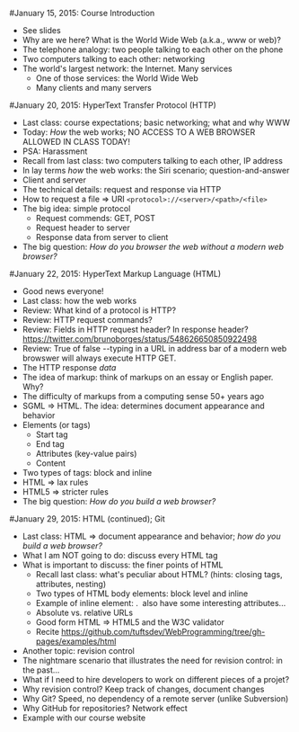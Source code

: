 #January 15, 2015: Course Introduction
* See slides
* Why are we here?  What is the World Wide Web (a.k.a., www or web)?
* The telephone analogy: two people talking to each other on the phone
* Two computers talking to each other: networking
* The world's largest network: the Internet. Many services
  - One of those services: the World Wide Web
  - Many clients and many servers

#January 20, 2015: HyperText Transfer Protocol (HTTP)
* Last class: course expectations; basic networking; what and why WWW
* Today: _How_ the web works; NO ACCESS TO A WEB BROWSER ALLOWED IN CLASS TODAY!
* PSA: Harassment
* Recall from last class: two computers talking to each other, IP address
* In lay terms _how_ the web works: the Siri scenario; question-and-answer
* Client and server
* The technical details: request and response via HTTP
* How to request a file => URI `<protocol>://<server>/<path>/<file>`
* The big idea: simple protocol
  * Request commends: GET, POST
  * Request header to server
  * Response data from server to client
* The big question: _How do you browser the web without a modern web browser?_

#January 22, 2015: HyperText Markup Language (HTML)
* Good news everyone!
* Last class: how the web works
* Review: What kind of a protocol is HTTP?
* Review: HTTP request commands?
* Review: Fields in HTTP request header?  In response header? https://twitter.com/brunoborges/status/548626650850922498
* Review: True of false --typing in a URL in address bar of a modern web browswer will always execute HTTP GET.
* The HTTP response _data_
* The idea of markup: think of markups on an essay or English paper.  Why?
* The difficulty of markups from a computing sense 50+ years ago
* SGML => HTML. The idea: determines document appearance and behavior
* Elements (or tags)
  - Start tag
  - End tag
  - Attributes (key-value pairs)
  - Content
* Two types of tags: block and inline
* HTML => lax rules
* HTML5 => stricter rules
* The big question: _How do you build a web browser?_

#January 29, 2015: HTML (continued); Git
* Last class: HTML => document appearance and behavior; _how do you build a web browser?_
* What I am NOT going to do: discuss every HTML tag
* What is important to discuss: the finer points of HTML
  - Recall last class: what's peculiar about HTML? (hints: closing tags, attributes, nesting)
  - Two types of HTML body elements: block level and inline
  - Example of inline element: <img>.  <img> also have some interesting attributes...
  - Absolute vs. relative URLs
  - Good form HTML => HTML5 and the W3C validator
  - Recite https://github.com/tuftsdev/WebProgramming/tree/gh-pages/examples/html
* Another topic: revision control
* The nightmare scenario that illustrates the need for revision control: in the past...
* What if I need to hire developers to work on different pieces of a projet?
* Why revision control? Keep track of changes, document changes
* Why Git? Speed, no dependency of a remote server (unlike Subversion)
* Why GitHub for repositories? Network effect
* Example with our course website